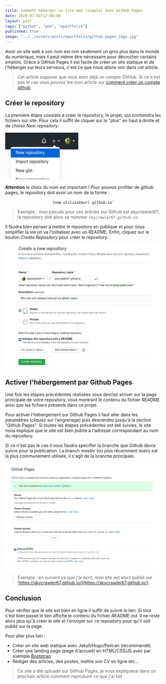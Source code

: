 ```yaml
---
title: Comment héberger un site web (simple) avec GitHub Pages
date: 2020-07-01T12:00:00
layout: post
tags: ["python", "web", "eportfolio"]
published: true
image: "../../assets/posts/eportfolio/github_pages_logo.jpg"
---
```


Avoir un site web à son nom est non seulement un gros plus dans le monde du numérique, mais il peut même être nécessaire pour décrocher certains emplois.
Grâce à GitHub Pages il est facile de créer un site statique et de l'héberger sur leurs serveurs, c'est ce que nous allons voir dans cet article.

> Cet article suppose que vous avez déjà un compte GitHub.
> Si ce n'est pas le cas vous pouvez lire mon article sur [comment créer un compte github](/eportfolio/2020-06-29-creer-compte-github.md)

## Créer le repository

La première étape consiste à créer le repository, le projet, qui contiendra les fichiers sur site.
Pour cela il suffit de cliquer sur le "plus" en haut à droite et de choisir _New repository_.

![Créer un repository](../../assets/posts/eportfolio/create_repo.jpg)

**Attention** le choix du nom est important ! Pour pouvoir profiter de github pages, le repository doit avoir un nom de la forme : 

<center><code>(nom utilisateur).github.io`</code></center>

> Exemple : mon pseudo pour ces articles sur Github est _skycrawler67_, le repository doit alors se nommer `skycrawler67.github.io`.

Il faudra bien penser à mettre le repository en publique et pour nous simplifier la vie on va l'initialiser avec un README.
Enfin, cliquez sur le bouton _Create Repository_ pour créer le repository.

![Page de création repository](../../assets/posts/eportfolio/create_repo_page.jpg)

## Activer l'hébergement par Github Pages

Une fois les étapes précédentes réalisées vous devriez arriver sur la page principale de votre repository, vous montrant le contenu du fichier README ainsi que les fichiers présents dans ce projet.

Pour activer l'hébergement sur Github Pages il faut aller dans les paramètres (cliquez sur l'engrenage) puis descendez jusqu'à la section "Github Pages". Si toutes les étapes précédentes ont été suivies, le site nous explique que le site est bien publié à l'adresse correspondant au nom du repository.

Si ce n'est pas le cas il vous faudra spécifier la branche que Github devra suivre pour la publication. La branch _master_ (ou plus récemment *main*) est la plus communément utilisée, il s'agit de la branche principale.

![Section GitHub Pages](../../assets/posts/eportfolio/github_pages_section.jpg)

> Exemple : en suivant ce que j'ai écrit, mon site est alors publié sur [https://skycrawler67.github.io/](https://skycrawler67.github.io/).

## Conclusion

Pour vérifier que le site est bien en ligne il suffit de suivre le lien. Si tout s'est bien passé le lien affiche le contenu du fichier _README.md_. Il ne reste alors plus qu'à créer le site et l'envoyer sur ce repository pour qu'il soit publié sur la page.

Pour aller plus loin :

- Créer un site web statique avec Jekyll/Hugo/Pelican (recommandé)
- Créer une landing page (page d'accueil) en HTML/CSS/JS avec par exemple [Bootstrap](https://getbootstrap.com/)
- Rédiger des articles, des postes, mettre son CV en ligne etc...

> Ce site à été uploadé sur GitHub Pages, je vous expliquerai dans un prochain article comment reproduire ce que j'ai fait
